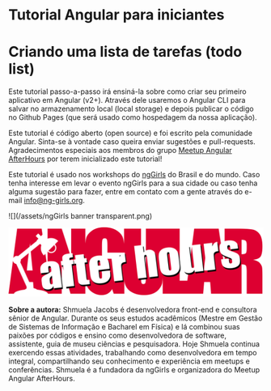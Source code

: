 # Tutorial Angular para iniciantes 

# Criando uma lista de tarefas (todo list) 

Este tutorial passo-a-passo irá ensiná-la sobre como criar seu primeiro aplicativo em Angular (v2+). Através dele usaremos o Angular CLI para salvar no armazenamento local (local storage) e depois publicar o código no Github Pages (que será usado como hospedagem da nossa aplicação).

Este tutorial é código aberto (open source) e foi escrito pela comunidade Angular. Sinta-se à vontade caso queira enviar sugestões e pull-requests. Agradecimentos especiais aos membros do grupo [Meetup Angular AfterHours](http://www.meetup.com/Angular-AfterHours/events/235151422/) por terem inicializado este tutorial! 

Este tutorial é usado nos workshops do [ngGirls](http://ng-girls.org) do Brasil e do mundo. Caso tenha interesse em levar o evento ngGirls para a sua cidade ou caso tenha alguma sugestão para fazer, entre em contato com a gente através do e-mail [info@ng-girls.org](/mailto:info@ng-girls.org).

![](/assets/ngGirls banner transparent.png)

![](/assets/slogen.png)

**Sobre a autora:** Shmuela Jacobs é desenvolvedora front-end e consultora sênior de Angular. 
Durante os seus estudos acadêmicos \(Mestre em Gestão de Sistemas de Informação e Bacharel em Física\) e lá combinou suas paixões por códigos e ensino como desenvolvedora de software, assistente, guia de museu ciências e 
pesquisadora. Hoje Shmuela continua exercendo essas atividades, trabalhando como desenvolvedora em tempo integral, compartilhando seu conhecimento e experiência em meetups e conferências. Shmuela é a fundadora da ngGirls e organizadora do Meetup Angular AfterHours.